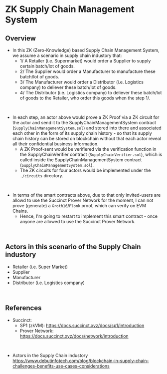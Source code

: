 # ZK Supply Chain Management System

## Overview

- In this ZK (Zero-Knowledge) based Supply Chain Management System, we assume a scenario in supply chain industory that:
  - 1/ A Retailer (i.e. Supermarket) would order a Supplier to supply certain batch/lot of goods.
  - 2/ The Supplier would order a Manufacturer to manufacture these batch/lot of goods.
  - 3/ The Manufacturer would order a Distributor (i.e. Logistics company) to deliever these batch/lot of goods.
  - 4/ The Distributor (i.e. Logistics company) to deliever these batch/lot of goods to the Retailer, who order this goods when the step 1/.

<br>

- In each step, an actor above would prove a ZK Proof via a ZK circuit for the actor and send it to the SupplyChainManagementSystem contract (`SupplyChainManagementSystem.sol`) and stored into there and associated each other in the form of its supply chain history - so that its supply chain history can be stored on blockchain without that each actor reveal all their confidential business information.
  - A ZK Proof-sent would be verifiered via the verification function in the SupplyChainVerifier contract (`SupplyChainVerifier.sol`), which is called inside the SupplyChainManagementSystem contract (`SupplyChainManagementSystem.sol`).
  - The ZK circuits for four actors would be implemented under the `./circuits` directory.

<br>

- In terms of the smart contracts above, due to that only invited-users are allowd to use the Succinct Prover Network for the moment, I can not prove (generate) a `Groth16`/`Plonk` proof, which can verify on EVM Chains. 
  - Hence, I'm going to restart to implement this smart contract - once anyone are allowed to use the Succinct Prover Network.

<br>

## Actors in this scenario of the Supply Chain industory

- Retailer (i.e. Super Market)
- Supplier 
- Manufacturer
- Distributor (i.e. Logistics company)


<br>

## References

- Succinct:
  - SP1 (zkVM): https://docs.succinct.xyz/docs/sp1/introduction
  - Prover Network: https://docs.succinct.xyz/docs/network/introduction

<br>

- Actors in the Supply Chain industory  
  https://www.debutinfotech.com/blog/blockchain-in-supply-chain-challenges-benefits-use-cases-considerations


